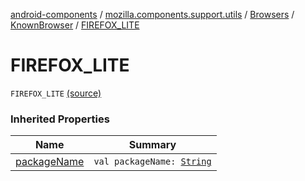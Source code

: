 [android-components](../../../index.md) / [mozilla.components.support.utils](../../index.md) / [Browsers](../index.md) / [KnownBrowser](index.md) / [FIREFOX_LITE](./-f-i-r-e-f-o-x_-l-i-t-e.md)

# FIREFOX_LITE

`FIREFOX_LITE` [(source)](https://github.com/mozilla-mobile/android-components/blob/master/components/support/utils/src/main/java/mozilla/components/support/utils/Browsers.kt#L46)

### Inherited Properties

| Name | Summary |
|---|---|
| [packageName](package-name.md) | `val packageName: `[`String`](https://kotlinlang.org/api/latest/jvm/stdlib/kotlin/-string/index.html) |

